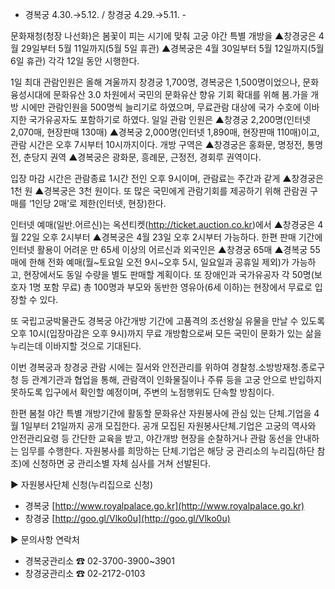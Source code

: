 - 경복궁 4.30.→5.12. / 창경궁 4.29.→5.11. -  

문화재청(청장 나선화)은 봄꽃이 피는 시기에 맞춰 고궁 야간 특별 개방을 
▲창경궁은 4월 29일부터 5월 11일까지(5월 5일 휴관) 
▲경복궁은 4월 30일부터 5월 12일까지(5월 6일 휴관) 각각 12일 동안 시행한다.

1일 최대 관람인원은 올해 겨울까지 창경궁 1,700명, 경복궁은 1,500명이었으나, 문화융성시대에 문화유산 3.0 차원에서 국민의 문화유산 향유 기회 확대를 위해 봄․가을 개방 시에만 관람인원을 500명씩 늘리기로 하였으며, 무료관람 대상에 국가 수호에 이바지한 국가유공자도 포함하기로 하였다.
일일 관람 인원은 
▲창경궁 2,200명(인터넷 2,070매, 현장판매 130매) 
▲경복궁 2,000명(인터넷 1,890매, 현장판매 110매)이고, 관람 시간은 오후 7시부터 10시까지이다. 개방 구역은 
▲창경궁은 홍화문, 명정전, 통명전, 춘당지 권역 
▲경복궁은 광화문, 흥례문, 근정전, 경회루 권역이다.

입장 마감 시간은 관람종료 1시간 전인 오후 9시이며, 관람료는 주간과 같게 
▲창경궁은 1천 원 
▲경복궁은 3천 원이다. 또 많은 국민에게 관람기회를 제공하기 위해 관람권 구매를 ‘1인당 2매’로 제한(인터넷, 현장)한다.

인터넷 예매(일반․어르신)는 옥션티켓(http://ticket.auction.co.kr)에서 
▲창경궁은 4월 22일 오후 2시부터 
▲경복궁은 4월 23일 오후 2시부터 가능하다. 한편 판매 기간에 인터넷 활용이 어려운 만 65세 이상의 어르신과 외국인은 
▲창경궁 65매 
▲경복궁 55매에 한해 전화 예매(월~토요일 오전 9시~오후 5시, 일요일과 공휴일 제외)가 가능하고, 현장에서도 동일 수량을 별도 판매할 계획이다. 또 장애인과 국가유공자 각 50명(보호자 1명 포함 무료) 총 100명과 부모와 동반한 영유아(6세 이하)는 현장에서 무료로 입장할 수 있다.

또 국립고궁박물관도 경복궁 야간개방 기간에 고품격의 조선왕실 유물을 만날 수 있도록 오후 10시(입장마감은 오후 9시)까지 무료 개방함으로써 모든 국민이 문화가 있는 삶을 누리는데 이바지할 것으로 기대된다.

이번 경복궁과 창경궁 관람 시에는 질서와 안전관리를 위하여 경찰청․소방방재청․종로구청 등 관계기관과 협업을 통해, 관람객이 인화물질이나 주류 등을 고궁 안으로 반입하지 못하도록 입구에서 확인할 예정이며, 주변의 노점행위도 단속할 방침이다.

한편 봄철 야간 특별 개방기간에 활동할 문화유산 자원봉사에 관심 있는 단체․기업을 4월 1일부터 21일까지 공개 모집한다. 공개 모집된 자원봉사단체․기업은 고궁의 역사와 안전관리요령 등 간단한 교육을 받고, 야간개방 현장을 순찰하거나 관람 동선을 안내하는 임무를 수행한다. 자원봉사를 희망하는 단체․기업은 해당 궁 관리소의 누리집(하단 참조)에 신청하면 궁 관리소별 자체 심사를 거쳐 선발된다.

▶ 자원봉사단체 신청(누리집으로 신청)
- 경복궁 [http://www.royalpalace.go.kr](http://www.royalpalace.go.kr)
- 창경궁 [http://goo.gl/Vlko0u](http://goo.gl/Vlko0u)

▶ 문의사항 연락처
- 경복궁관리소 ☎ 02-3700-3900~3901
- 창경궁관리소 ☎ 02-2172-0103